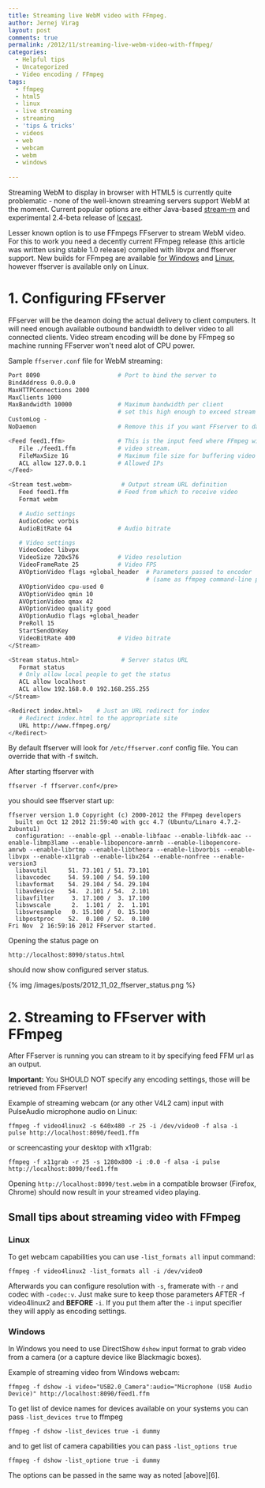```yaml
---
title: Streaming live WebM video with FFmpeg.
author: Jernej Virag
layout: post
comments: true
permalink: /2012/11/streaming-live-webm-video-with-ffmpeg/
categories:
  - Helpful tips
  - Uncategorized
  - Video encoding / FFmpeg
tags:
  - ffmpeg
  - html5
  - linux
  - live streaming
  - streaming
  - 'tips & tricks'
  - videos
  - web
  - webcam
  - webm
  - windows
  
---
```

Streaming WebM to display in browser with HTML5 is currently quite problematic - none of the well-known streaming servers support WebM at the moment. Current popular options are either Java-based [stream-m][1] and experimental 2.4-beta release of [Icecast][2].

Lesser known option is to use FFmpegs FFserver to stream WebM video. For this to work you need a decently current FFmpeg release (this article was written using stable 1.0 release) compiled with libvpx and ffserver support. New builds for FFmpeg are available [for Windows][3] and [Linux][4], however ffserver is available only on Linux.

<!--more-->

# 1. Configuring FFserver

FFserver will be the deamon doing the actual delivery to client computers. It will need enough available outbound bandwidth to deliver video to all connected clients. Video stream encoding will be done by FFmpeg so machine running FFserver won't need alot of CPU power.

Sample `ffserver.conf` file for WebM streaming:

``` bash Sample ffserver.conf file
Port 8090                      # Port to bind the server to
BindAddress 0.0.0.0
MaxHTTPConnections 2000
MaxClients 1000
MaxBandwidth 10000             # Maximum bandwidth per client
                               # set this high enough to exceed stream bitrate
CustomLog -
NoDaemon                       # Remove this if you want FFserver to daemonize after start

<Feed feed1.ffm>               # This is the input feed where FFmpeg will send
   File ./feed1.ffm            # video stream.
   FileMaxSize 1G              # Maximum file size for buffering video
   ACL allow 127.0.0.1         # Allowed IPs
</Feed>

<Stream test.webm>       		# Output stream URL definition
   Feed feed1.ffm              # Feed from which to receive video
   Format webm

   # Audio settings
   AudioCodec vorbis
   AudioBitRate 64             # Audio bitrate

   # Video settings
   VideoCodec libvpx
   VideoSize 720x576           # Video resolution
   VideoFrameRate 25           # Video FPS
   AVOptionVideo flags +global_header  # Parameters passed to encoder
                                       # (same as ffmpeg command-line parameters)
   AVOptionVideo cpu-used 0
   AVOptionVideo qmin 10
   AVOptionVideo qmax 42
   AVOptionVideo quality good
   AVOptionAudio flags +global_header
   PreRoll 15
   StartSendOnKey
   VideoBitRate 400            # Video bitrate
</Stream>

<Stream status.html>     		# Server status URL
   Format status
   # Only allow local people to get the status
   ACL allow localhost
   ACL allow 192.168.0.0 192.168.255.255
</Stream>

<Redirect index.html>    # Just an URL redirect for index
   # Redirect index.html to the appropriate site
   URL http://www.ffmpeg.org/
</Redirect>
```

By default ffserver will look for `/etc/ffserver.conf` config file. You can override that with -f switch.

After starting ffserver with

	ffserver -f ffserver.conf</pre>

you should see ffserver start up:

``` text ffserver output
ffserver version 1.0 Copyright (c) 2000-2012 the FFmpeg developers
  built on Oct 12 2012 21:59:40 with gcc 4.7 (Ubuntu/Linaro 4.7.2-2ubuntu1)
  configuration: --enable-gpl --enable-libfaac --enable-libfdk-aac --enable-libmp3lame --enable-libopencore-amrnb --enable-libopencore-amrwb --enable-librtmp --enable-libtheora --enable-libvorbis --enable-libvpx --enable-x11grab --enable-libx264 --enable-nonfree --enable-version3
  libavutil      51. 73.101 / 51. 73.101
  libavcodec     54. 59.100 / 54. 59.100
  libavformat    54. 29.104 / 54. 29.104
  libavdevice    54.  2.101 / 54.  2.101
  libavfilter     3. 17.100 /  3. 17.100
  libswscale      2.  1.101 /  2.  1.101
  libswresample   0. 15.100 /  0. 15.100
  libpostproc    52.  0.100 / 52.  0.100
Fri Nov  2 16:59:16 2012 FFserver started.
```

Opening the status page on

	http://localhost:8090/status.html

should now show configured server status.

{% img /images/posts/2012_11_02_ffserver_status.png %}

# 2. Streaming to FFserver with FFmpeg

After FFserver is running you can stream to it by specifying feed FFM url as an output. 

**Important:** You SHOULD NOT specify any encoding settings, those will be retrieved from FFserver!

Example of streaming webcam (or any other V4L2 cam) input with PulseAudio microphone audio on Linux:

	ffmpeg -f video4linux2 -s 640x480 -r 25 -i /dev/video0 -f alsa -i pulse http://localhost:8090/feed1.ffm

or screencasting your desktop with x11grab:

	ffmpeg -f x11grab -r 25 -s 1280x800 -i :0.0 -f alsa -i pulse http://localhost:8090/feed1.ffm

Opening `http://localhost:8090/test.webm` in a compatible browser (Firefox, Chrome) should now result in your streamed video playing.

## Small tips about streaming video with FFmpeg

### Linux

To get webcam capabilities you can use `-list_formats all` input command:

	ffmpeg -f video4linux2 -list_formats all -i /dev/video0

Afterwards you can configure resolution with `-s`, framerate with `-r` and codec with `-codec:v`. Just make sure to keep those parameters AFTER 	-f video4linux2	 and **BEFORE** `-i`. If you put them after the `-i` input specifier they will apply as encoding settings.

### Windows

In Windows you need to use DirectShow `dshow` input format to grab video from a camera (or a capture device like Blackmagic boxes).

Example of streaming video from Windows webcam:

	ffmpeg -f dshow -i video="USB2.0_Camera":audio="Microphone (USB Audio Device)" http://localhost:8090/feed1.ffm

To get list of device names for devices available on your systems you can pass `-list_devices true` to ffmpeg

	ffmpeg -f dshow -list_devices true -i dummy

and to get list of camera capabilities you can pass `-list_options true`

	ffmpeg -f dshow -list_optione true -i dummy

The options can be passed in the same way as noted [above][6].

 [1]: http://code.google.com/p/stream-m/
 [2]: http://www.icecast.org/
 [3]: http://ffmpeg.zeranoe.com/builds/
 [4]: http://dl.dropbox.com/u/24633983/ffmpeg/index.html
